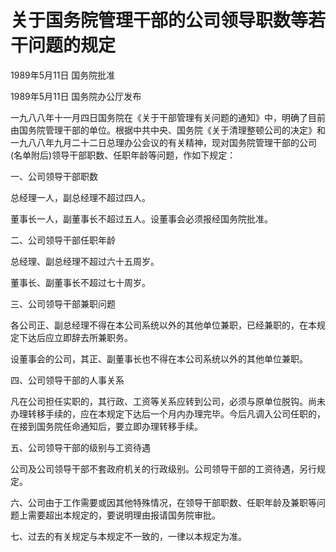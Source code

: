 # 关于国务院管理干部的公司领导职数等若干问题的规定

1989年5月11日 国务院批准

1989年5月11日 国务院办公厅发布

<!-- INFO END -->

一九八八年十一月四日国务院在《关于干部管理有关问题的通知》中，明确了目前由国务院管理干部的单位。根据中共中央、国务院《关于清理整顿公司的决定》和一九八八年九月二十二日总理办公会议的有关精神，现对国务院管理干部的公司(名单附后)领导干部职数、任职年龄等问题，作如下规定：

一、公司领导干部职数

总经理一人，副总经理不超过四人。

董事长一人，副董事长不超过五人。设董事会必须报经国务院批准。

二、公司领导干部任职年龄

总经理、副总经理不超过六十五周岁。

董事长、副董事长不超过七十周岁。

三、公司领导干部兼职问题

各公司正、副总经理不得在本公司系统以外的其他单位兼职，已经兼职的，在本规定下达后应立即辞去所兼职务。

设董事会的公司，其正、副董事长也不得在本公司系统以外的其他单位兼职。

四、公司领导干部的人事关系

凡在公司担任实职的，其行政、工资等关系应转到公司，必须与原单位脱钩。尚未办理转移手续的，应在本规定下达后一个月内办理完毕。今后凡调入公司任职的，在接到国务院任命通知后，要立即办理转移手续。

五、公司领导干部的级别与工资待遇

公司及公司领导干部不套政府机关的行政级别。公司领导干部的工资待遇，另行规定。

六、公司由于工作需要或因其他特殊情况，在领导干部职数、任职年龄及兼职等问题上需要超出本规定的，要说明理由报请国务院审批。

七、过去的有关规定与本规定不一致的，一律以本规定为准。